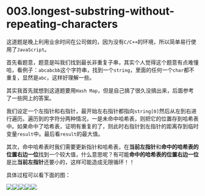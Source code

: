 # 003.longest-substring-without-repeating-characters
这道题是晚上利用业余时间在公司做的，因为没有`C/C++`的环境，所以简单易行使用了`JavaScript`。

首先看题意，题意是叫我们找到最长非重复子串，其实个人觉得这个题意有点难懂哈，看例子：`abcabcbb`这个字符串，找到一个`string`，里面的任何一个`char`都不重复，显然是`abc`，这样好理解一些。

其实我首先就想到这道题要用`Hash Map`，但是自己搞了很久没搞出来，后面参考了一些网上的答案。

我们设定一个左指针和右指针，最开始左右指针都指向`string[0]`然后从左到右进行遍历。遍历到的字符分两种情况，一是未命中哈希表，则把它的位置存到哈希表中。如果命中了哈希表，证明有重复的了，则此时右指针到左指针的距离存到临时变量`result`中。最后看`result`的最大值。

其次，命中哈希表时我们需要更新指针和哈希表，在**当前左指针**和**命中的哈希表的位置右边一位**找到一个较大值，什么意思呢？有可能**命中的哈希表的位置右边一位**是比**当前左指针**还要小的，这样可能造成无限循环！！

具体过程可以看下面的图：

![](https://hk029.gitbooks.io/leetbook/content/%E5%AD%97%E7%AC%A6%E4%B8%B2/003.%20Longest%20Substring%20Without%20Repeating%20Characters[M]/1459857033836.png)![](https://hk029.gitbooks.io/leetbook/content/%E5%AD%97%E7%AC%A6%E4%B8%B2/003.%20Longest%20Substring%20Without%20Repeating%20Characters[M]/1459857050765.png)![](https://hk029.gitbooks.io/leetbook/content/%E5%AD%97%E7%AC%A6%E4%B8%B2/003.%20Longest%20Substring%20Without%20Repeating%20Characters[M]/1459857109997.png)![](https://hk029.gitbooks.io/leetbook/content/%E5%AD%97%E7%AC%A6%E4%B8%B2/003.%20Longest%20Substring%20Without%20Repeating%20Characters[M]/1459857137766.png)![](https://hk029.gitbooks.io/leetbook/content/%E5%AD%97%E7%AC%A6%E4%B8%B2/003.%20Longest%20Substring%20Without%20Repeating%20Characters[M]/1459857157171.png)